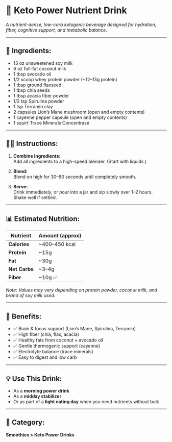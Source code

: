 # 🧪 Keto Power Nutrient Drink  
*A nutrient-dense, low-carb ketogenic beverage designed for hydration, fiber, cognitive support, and metabolic balance.*

---

## 🧾 Ingredients:

- 13 oz unsweetened soy milk  
- 6 oz full-fat coconut milk  
- 1 tbsp avocado oil  
- 1/2 scoop whey protein powder (~12–13g protein)  
- 1 tbsp ground flaxseed  
- 1 tbsp chia seeds  
- 1 tbsp acacia fiber powder  
- 1/2 tsp Spirulina powder  
- 1 tsp Terramin clay  
- 2 capsules Lion’s Mane mushroom (open and empty contents)  
- 1 cayenne pepper capsule (open and empty contents)  
- 1 squirt Trace Minerals Concentrase  

---

## 👨‍🍳 Instructions:

1. **Combine Ingredients:**  
   Add all ingredients to a high-speed blender. (Start with liquids.)

2. **Blend:**  
   Blend on high for 30–60 seconds until completely smooth.

3. **Serve:**  
   Drink immediately, or pour into a jar and sip slowly over 1–2 hours. Shake well if settled.

---

## 📊 Estimated Nutrition:

| Nutrient     | Amount (approx) |
|--------------|-----------------|
| **Calories** | ~400–450 kcal  
| **Protein**  | ~15g  
| **Fat**      | ~30g  
| **Net Carbs**| ~3–4g  
| **Fiber**    | ~10g ✅  

*Note: Values may vary depending on protein powder, coconut milk, and brand of soy milk used.*

---

## 🧠 Benefits:
- ✅ Brain & focus support (Lion’s Mane, Spirulina, Terramin)  
- ✅ High fiber (chia, flax, acacia)  
- ✅ Healthy fats from coconut + avocado oil  
- ✅ Gentle thermogenic support (cayenne)  
- ✅ Electrolyte balance (trace minerals)  
- ✅ Easy to digest and low carb  

---

## 💡 Use This Drink:
- As a **morning power drink**  
- As a **midday stabilizer**  
- Or as part of a **light eating day** when you need nutrients without bulk

---

## 📁 Category:  
**Smoothies > Keto Power Drinks**
